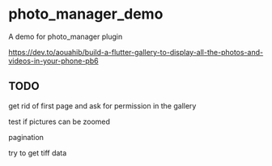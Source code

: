 # photo_manager_demo

A demo for photo_manager plugin

https://dev.to/aouahib/build-a-flutter-gallery-to-display-all-the-photos-and-videos-in-your-phone-pb6

## TODO

get rid of first page and ask for permission in the gallery

test if pictures can be zoomed

pagination

try to get tiff data


